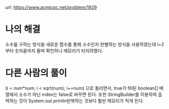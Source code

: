 url: https://www.acmicpc.net/problem/1929

# 나의 해결

소수를 구하는 방식을 새로운 함수를 통해 소수인지 판별하는 방식을 사용하였는데 i=2 부터 숫자끝까지 돌며 확인하니 메모리가 터지려했다.

# 다른 사람의 풀이

(i = num\*num; i < sqrt(num); i+=num) 으로 돌리면서, true가 fill된 boolean[] 배열에서 소수가 아닌 index는 false로 바꾸면 된다. 또한 StringBuilder를 이용하여 출력하는 것이 System.out.println반복하는 것보다 훨씬 메모리가 적게 든다.
